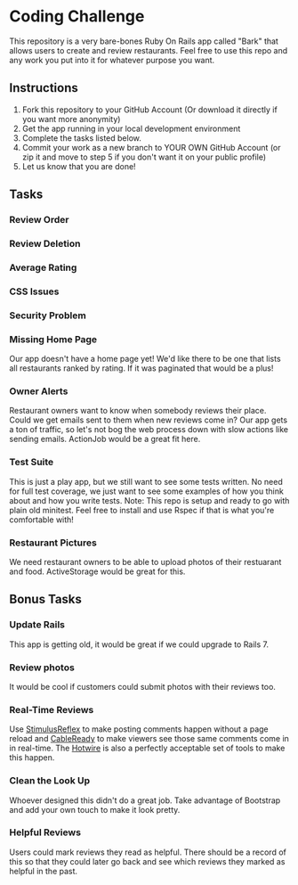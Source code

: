 # Coding Challenge

This repository is a very bare-bones Ruby On Rails app called "Bark" that allows users to create and review restaurants. Feel free to use this repo and any work you put into it for whatever purpose you want. 

## Instructions

1. Fork this repository to your GitHub Account (Or download it directly if you want more anonymity)
2. Get the app running in your local development environment
3. Complete the tasks listed below. 
4. Commit your work as a new branch to YOUR OWN GitHub Account (or zip it and move to step 5 if you don't want it on your public profile)
5. Let us know that you are done!

## Tasks

### Review Order

<!-- The newest reviews should be at the top of the list.  -->

### Review Deletion

<!-- Users need to be able to delete their own reviews. There is already a button, but it doesn't work.  -->

### Average Rating

<!-- On the restaurant show page we need to see what it's 5 star rating is.  -->

### CSS Issues
<!-- There seems to be some funky CSS hover animations going on, especially in
the navbar. Clean these up so things are more readable and pretty.  -->

### Security Problem

<!-- We noticed that anyone can modify or delete any restaurant. Please make sure 
that only the restaurant owner has this access.  -->

### Missing Home Page

Our app doesn't have a home page yet! We'd like there to be one that lists all
restaurants ranked by rating. If it was paginated that would be a plus! 

### Owner Alerts

Restaurant owners want to know when somebody reviews their place. Could we get emails 
sent to them when new reviews come in? Our app gets a ton of traffic, so let's not
bog the web process down with slow actions like sending emails. ActionJob would be a 
great fit here. 

### Test Suite

This is just a play app, but we still want to see some tests written. No need for full test coverage, we just want to see some examples of how you think about and how you write tests. 
Note: This repo is setup and ready to go with plain old minitest. Feel free to install and use Rspec if that is what you're comfortable with! 

### Restaurant Pictures

We need restaurant owners to be able to upload photos of their restuarant and food. ActiveStorage would be great for this. 

## Bonus Tasks

### Update Rails
This app is getting old, it would be great if we could upgrade to Rails 7.

### Review photos

It would be cool if customers could submit photos with their reviews too.

### Real-Time Reviews

Use [StimulusReflex](https://docs.stimulusreflex.com) to make posting comments happen without a page reload and [CableReady](https://cableready.stimulusreflex.com) to make viewers see those same comments come in in real-time. The [Hotwire](https://hotwired.dev) is also a perfectly acceptable set of tools to make this happen.

### Clean the Look Up

Whoever designed this didn't do a great job. Take advantage of Bootstrap and add your own touch to make it look pretty.

### Helpful Reviews

Users could mark reviews they read as helpful. There should be a record of this so that they could later go back and see which reviews
they marked as helpful in the past. 
